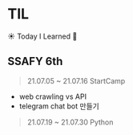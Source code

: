 # TIL

☀️ Today I Learned 🌱

## SSAFY 6th

> 21.07.05 ~ 21.07.16 StartCamp

* web crawling vs API
* telegram chat bot 만들기

> 21.07.19 ~ 21.07.30 Python

